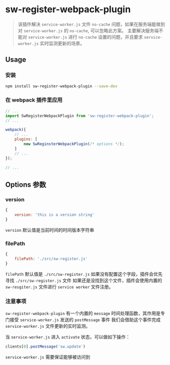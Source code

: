 # sw-register-webpack-plugin

> 该插件解决 `service-worker.js` 文件 `no-cache` 问题，如果在服务端能做到对 `service-worker.js` 的 `no-cache`, 可以忽略此方案。
主要解决服务端不能对 `service-worker.js` 进行 `no-cache` 设置的问题，并且要求 `service-worker.js` 实时监测更新的场景。


## Usage

### 安装

```bash
npm install sw-register-webpack-plugin --save-dev
```

### 在 webpack 插件里应用

```js
// ...
import SwRegisterWebpackPlugin from 'sw-register-webpack-plugin';
// ...

webpack({
    // ...
    plugins: [
        new SwReginsterWebpackPlugin(/* options */);
    ]
    // ...
});

// ...
```



## Options 参数


### version

```js
{
    version: 'this is a version string'
}
```
`version` 默认值是当前时间的时间版本字符串


### filePath

```js
{
    filePath: './src/sw-register.js'
}
```

`filePath` 默认值是 `./src/sw-register.js`
如果没有配置这个字段，插件会优先寻找 `./src/sw-register.js` 文件
如果还是没找到这个文件，插件会使用内置的 `sw-resgiter.js` 文件进行 `service worker` 文件注册。


### 注意事项

`sw-register-webpack-plugin` 有一个内置的 `message` 时间处理函数，其作用是专门接受 `service-worker.js` 发送的 `postMessage` 事件
我们会借助这个事件完成 `service-worker.js` 文件更新的实时监测。

当 `service-worker.js` 进入 `activate` 状态，可以做如下操作：

```js
clients[0].postMessage('sw.update')
```


`service-worker.js` 需要保证能够被访问到

